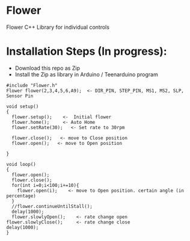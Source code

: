 # Flower
Flower C++ Library for individual controls


# Installation Steps (In progress):
- Download this repo as Zip
- Install the Zip as library in Arduino / Teenarduino program

```
#include "Flower.h"
Flower flower(2,3,4,5,6,A9);  <- DIR_PIN, STEP_PIN, MS1, MS2, SLP, Sensor Pin

void setup()
{
  flower.setup();    <-  Initial flower
  flower.home();     <- Auto Home
  flower.setRate(30);   <- Set rate to 30rpm
  
  flower.close();   <- move to Close position
  flower.open();   <- move to Open position

}

void loop()
{
  flower.open();
  flower.close();
  for(int i=0;i<100;i+=10){
    flower.open(i);    <- move to Open position. certain angle (in percentage)
  }
  //flower.continueUntilStall();
  delay(1000);
  flower.slowlyOpen();    <- rate change open
flower.slowlyClose();     <- rate change close
delay(1000);
}

```
